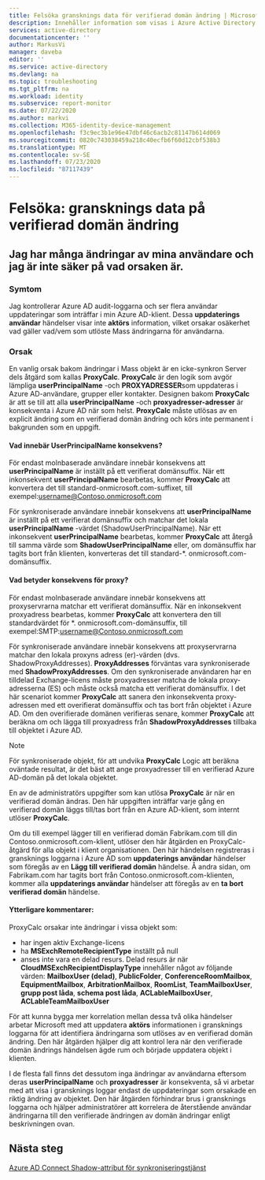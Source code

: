 ```yaml
---
title: Felsöka gransknings data för verifierad domän ändring | Microsoft Docs
description: Innehåller information som visas i Azure Active Directory aktivitets loggar när du ändrar en domän som verifieras av användare.
services: active-directory
documentationcenter: ''
author: MarkusVi
manager: daveba
editor: ''
ms.service: active-directory
ms.devlang: na
ms.topic: troubleshooting
ms.tgt_pltfrm: na
ms.workload: identity
ms.subservice: report-monitor
ms.date: 07/22/2020
ms.author: markvi
ms.collection: M365-identity-device-management
ms.openlocfilehash: f3c9ec3b1e96e47dbf46c6acb2c81147b614d069
ms.sourcegitcommit: 0820c743038459a218c40ecfb6f60d12cbf538b3
ms.translationtype: MT
ms.contentlocale: sv-SE
ms.lasthandoff: 07/23/2020
ms.locfileid: "87117439"
---
```

# <a name="troubleshoot-audit-data-on-verified-domain-change"></a>Felsöka: gransknings data på verifierad domän ändring 


## <a name="i-have-a-lot-of-changes-to-my-users-and-i-am-not-sure-what-the-cause-of-it-is"></a>Jag har många ändringar av mina användare och jag är inte säker på vad orsaken är.

### <a name="symptoms"></a>Symtom

Jag kontrollerar Azure AD audit-loggarna och ser flera användar uppdateringar som inträffar i min Azure AD-klient. Dessa **uppdaterings användar** händelser visar inte **aktörs** information, vilket orsakar osäkerhet vad gäller vad/vem som utlöste Mass ändringarna för användarna. 

### <a name="cause"></a>Orsak

 En vanlig orsak bakom ändringar i Mass objekt är en icke-synkron Server dels åtgärd som kallas **ProxyCalc**.  **ProxyCalc** är den logik som avgör lämpliga **userPrincipalName** -och **PROXYADRESSER**som uppdateras i Azure AD-användare, grupper eller kontakter. Designen bakom **ProxyCalc** är att se till att alla **userPrincipalName** -och **proxyadresser-adresser** är konsekventa i Azure AD när som helst. **ProxyCalc** måste utlösas av en explicit ändring som en verifierad domän ändring och körs inte permanent i bakgrunden som en uppgift. 

  

#### <a name="what-does-userprincipalname-consistency-mean"></a>Vad innebär UserPrincipalName konsekvens? 

För endast molnbaserade användare innebär konsekvens att **userPrincipalName** är inställt på ett verifierat domänsuffix. När ett inkonsekvent **userPrincipalName** bearbetas, kommer **ProxyCalc** att konvertera det till standard-onmicrosoft.com-suffixet, till exempel:username@Contoso.onmicrosoft.com 

För synkroniserade användare innebär konsekvens att **userPrincipalName** är inställt på ett verifierat domänsuffix och matchar det lokala **userPrincipalName** -värdet (ShadowUserPrincipalName). När ett inkonsekvent **userPrincipalName** bearbetas, kommer **ProxyCalc** att återgå till samma värde som **ShadowUserPrincipalName** eller, om domänsuffix har tagits bort från klienten, konverteras det till standard-*. onmicrosoft.com-domänsuffix. 

  

#### <a name="what-does-proxy-address-consistency-mean"></a>Vad betyder konsekvens för proxy? 

För endast molnbaserade användare innebär konsekvens att proxyservrarna matchar ett verifierat domänsuffix. När en inkonsekvent proxyadress bearbetas, kommer **ProxyCalc** att konvertera den till standardvärdet för *. onmicrosoft.com-domänsuffix, till exempel:SMTP:username@Contoso.onmicrosoft.com 

För synkroniserade användare innebär konsekvens att proxyservrarna matchar den lokala proxyns adress (er)-värden (dvs. ShadowProxyAddresses). **ProxyAddresses** förväntas vara synkroniserade med **ShadowProxyAddresses**. Om den synkroniserade användaren har en tilldelad Exchange-licens måste proxyadresser matcha de lokala proxy-adresserna (ES) och måste också matcha ett verifierat domänsuffix. I det här scenariot kommer **ProxyCalc** att sanera den inkonsekventa proxy-adressen med ett overifierat domänsuffix och tas bort från objektet i Azure AD. Om den overifierade domänen verifieras senare, kommer **ProxyCalc** att beräkna om och lägga till proxyadress från **ShadowProxyAddresses** tillbaka till objektet i Azure AD.  

> [!NOTE]
> För synkroniserade objekt, för att undvika **ProxyCalc** Logic att beräkna oväntade resultat, är det bäst att ange proxyadresser till en verifierad Azure AD-domän på det lokala objektet.  

  
En av de administratörs uppgifter som kan utlösa **ProxyCalc** är när en verifierad domän ändras. Den här uppgiften inträffar varje gång en verifierad domän läggs till/tas bort från en Azure AD-klient, som internt utlöser **ProxyCalc**.  

Om du till exempel lägger till en verifierad domän Fabrikam.com till din Contoso.onmicrosoft.com-klient, utlöser den här åtgärden en ProxyCalc-åtgärd för alla objekt i klient organisationen. Den här händelsen registreras i gransknings loggarna i Azure AD som **uppdaterings användar** händelser som föregås av en **Lägg till verifierad domän** händelse. Å andra sidan, om Fabrikam.com har tagits bort från Contoso.onmicrosoft.com-klienten, kommer alla **uppdaterings användar** händelser att föregås av en **ta bort verifierad domän** händelse.   

#### <a name="additional-notes"></a>Ytterligare kommentarer:

ProxyCalc orsakar inte ändringar i vissa objekt som: 

- har ingen aktiv Exchange-licens 
- ha **MSExchRemoteRecipientType** inställt på null 
- anses inte vara en delad resurs. Delad resurs är när **CloudMSExchRecipientDisplayType** innehåller något av följande värden: **MailboxUser (delad)**, **PublicFolder**, **ConferenceRoomMailbox**, **EquipmentMailbox**, **ArbitrationMailbox**, **RoomList**, **TeamMailboxUser**, **grupp post låda**, **schema post låda**, **ACLableMailboxUser**, **ACLableTeamMailboxUser** 
  
 För att kunna bygga mer korrelation mellan dessa två olika händelser arbetar Microsoft med att uppdatera **aktörs** informationen i gransknings loggarna för att identifiera ändringarna som utlöses av en verifierad domän ändring. Den här åtgärden hjälper dig att kontrol lera när den verifierade domän ändrings händelsen ägde rum och började uppdatera objekt i klienten. 

I de flesta fall finns det dessutom inga ändringar av användarna eftersom deras **userPrincipalName** och **proxyadresser** är konsekventa, så vi arbetar med att visa i gransknings loggar endast de uppdateringar som orsakade en riktig ändring av objektet. Den här åtgärden förhindrar brus i gransknings loggarna och hjälper administratörer att korrelera de återstående användar ändringarna till den verifierade ändringen av domän ändringar enligt beskrivningen ovan. 

## <a name="next-steps"></a>Nästa steg

[Azure AD Connect Shadow-attribut för synkroniseringstjänst](../hybrid/how-to-connect-syncservice-shadow-attributes.md)
